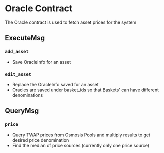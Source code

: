 # Oracle Contract

The Oracle contract is used to fetch asset prices for the system


## ExecuteMsg

### `add_asset`

- Save OracleInfo for an asset

### `edit_asset`

- Replace the OracleInfo saved for an asset
- Oracles are saved under basket_ids so that Baskets' can have different denominations

## QueryMsg

### `price`

- Query TWAP prices from Osmosis Pools and multiply results to get desired price denomination
- Find the median of price sources (currently only one price source)
